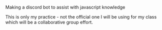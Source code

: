 Making a discord bot to assist with javascript knowledge

This is only my practice - not the official one I will be using for my class which will
be a collaborative group effort.